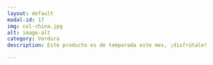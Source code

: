 ```yaml
---
layout: default
modal-id: 17
img: col-china.jpg
alt: image-alt
category: Verdura
description: Este producto es de temporada este mes, ¡disfrútalo!

---
```

